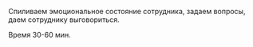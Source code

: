 Спиливаем эмоциональное состояние сотрудника, задаем вопросы, даем сотруднику выговориться. 

Время 30-60 мин.